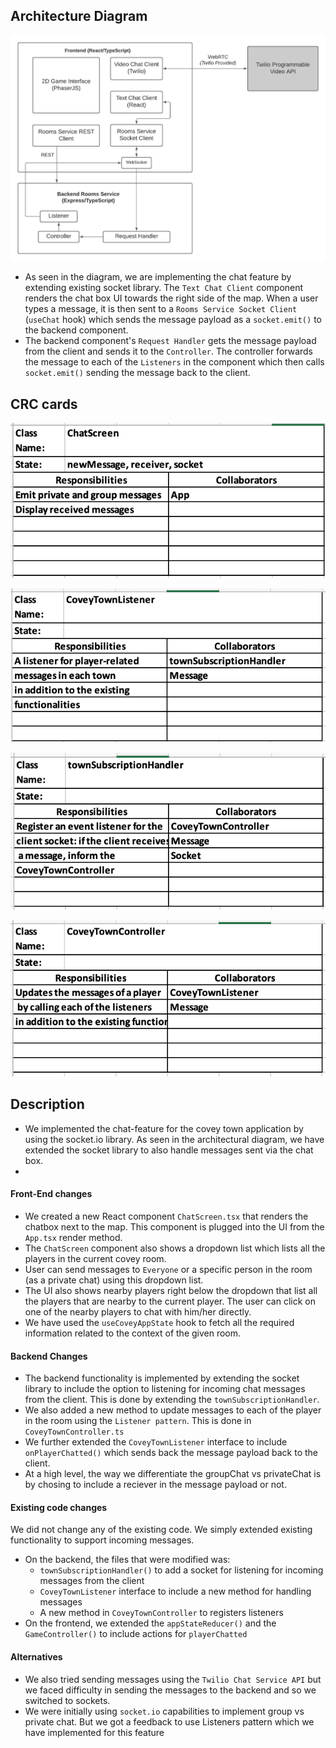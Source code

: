 ## Architecture Diagram

![High Level Architecture Diagram](https://github.com/mohammedowais2492/covey.town/blob/master/HLAD.jpeg)

- As seen in the diagram, we are implementing the chat feature by extending existing socket library. The `Text Chat Client` component renders the chat box UI towards the right side of the map. When a user types a message, it is then sent to a `Rooms Service Socket Client` (`useChat` hook) which sends the message payload as a `socket.emit()` to the backend component. 
- The backend component's `Request Handler` gets the message payload from the client and sends it to the `Controller`. The controller forwards the message to each of the `Listeners` in the component which then calls `socket.emit()` sending the message back to the client. 


## CRC cards
![CRC1](https://github.com/mohammedowais2492/covey.town/blob/master/CRC1.png)

![CRC2](https://github.com/mohammedowais2492/covey.town/blob/master/CRC2.png)

![CRC3](https://github.com/mohammedowais2492/covey.town/blob/master/CRC3.png)

![CRC4](https://github.com/mohammedowais2492/covey.town/blob/master/CRC4.png)

## Description

- We implemented the chat-feature for the covey town application by using the socket.io library. As seen in the architectural diagram, we have extended the socket library to also handle messages sent via the chat box. 
-
#### Front-End changes
- We created a new React component `ChatScreen.tsx` that renders the chatbox next to the map. This component is plugged into the UI from the `App.tsx` render method. 
- The `ChatScreen` component also shows a dropdown list which lists all the players in the current covey room. 
- User can send messages to `Everyone` or a specific person in the room (as a private chat) using this dropdown list.
- The UI also shows nearby players right below the dropdown that list all the players that are nearby to the current player. The user can click on one of the nearby players to chat with him/her directly.
- We have used the `useCoveyAppState` hook to fetch all the required information related to the context of the given room.


#### Backend Changes
- The backend functionality is implemented by extending the socket library to include the option to listening for incoming chat messages from the client. This is done by extending the `townSubscriptionHandler`.
- We also added a new method to update messages to each of the player in the room using the `Listener pattern`. This is done in `CoveyTownController.ts`
- We further extended the `CoveyTownListener` interface to include `onPlayerChatted()` which sends back the message payload back to the client. 
- At a high level, the way we differentiate the groupChat vs privateChat is by chosing to include a reciever in the message payload or not.


#### Existing code changes
We did not change any of the existing code. We simply extended existing functionality to support incoming messages. 
- On the backend, the files that were modified was: 
    - `townSubscriptionHandler()` to add a socket for listening for incoming messages from the client
    - `CoveyTownListener` interface to include a new method for handling messages
    - A new method in `CoveyTownController` to registers listeners
- On the frontend, we extended the `appStateReducer()` and the `GameController()` to include actions for `playerChatted`

#### Alternatives
- We also tried sending messages using the `Twilio Chat Service API` but we faced difficulty in sending the messages to the backend and so we switched to sockets.
- We were initially using `socket.io` capabilities to implement group vs private chat. But we got a feedback to use Listeners pattern which we have implemented for this feature
